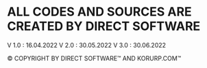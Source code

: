 # ALL CODES AND SOURCES ARE CREATED BY DIRECT SOFTWARE

V 1.0 : 16.04.2022
V 2.0 : 30.05.2022
V 3.0 : 30.06.2022

© COPYRIGHT BY DIRECT SOFTWARE™ AND KORURP.COM™
